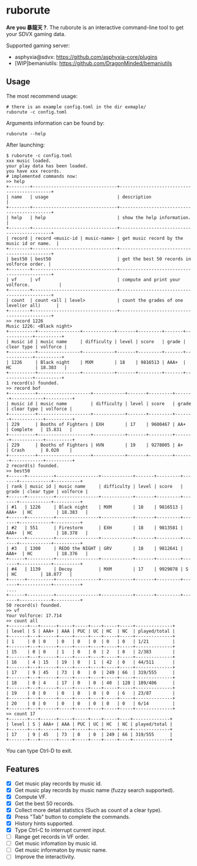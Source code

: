 # ruborute

**Are you 暴龍天 ?**. The ruborute is an interactive command-line tool to get your SDVX gaming data.

Supported gaming server:

- asphyxia@sdvx: https://github.com/asphyxia-core/plugins
- [WIP]bemaniutils: https://github.com/DragonMinded/bemaniutils

## Usage

The most recommend usage:

```shell
# there is an example config.toml in the dir exmaple/
ruborute -c config.toml 
```

Arguments information can be found by:

```shell
ruborute --help
```

After launching: 

```
$ ruborute -c config.toml
xxx music loaded.
your play data has been loaded.
you have xxx records.
# implemented commands now:
>> help
+--------+--------------------------------+--------------------------------------------+
| name   | usage                          | description                                |
+--------+--------------------------------+--------------------------------------------+
| help   | help                           | show the help information.                 |
+--------+--------------------------------+--------------------------------------------+
| record | record <music-id | music-name> | get music record by the music id or name.  |
+--------+--------------------------------+--------------------------------------------+
| best50 | best50                         | get the best 50 records in volforce order. |
+--------+--------------------------------+--------------------------------------------+
| vf     | vf                             | compute and print your volforce.           |
+--------+--------------------------------+--------------------------------------------+
| count  | count <all | level>            | count the grades of one level(or all)      |
+--------+--------------------------------+--------------------------------------------+
>> record 1226
Music 1226: <Black night>
+----------+----------------+------------+-------+---------+-------+------------+----------+
| music id | music name     | difficulty | level | score   | grade | clear type | volforce |
+----------+----------------+------------+-------+---------+-------+------------+----------+
| 1226     | Black night    | MXM        | 18    | 9816513 | AAA+  | HC         | 18.383   |
+----------+----------------+------------+-------+---------+-------+------------+----------+
1 record(s) founded.
>> record bof
+----------+--------------------+------------+-------+---------+-------+------------+----------+
| music id | music name         | difficulty | level | score   | grade | clear type | volforce |
+----------+--------------------+------------+-------+---------+-------+------------+----------+
| 229      | Booths of Fighters | EXH        | 17    | 9600467 | AA+   | Complete   | 15.831   |
+----------+--------------------+------------+-------+---------+-------+------------+----------+
| 229      | Booths of Fighters | HVN        | 19    | 9278005 | A+    | Crash      | 8.020    |
+----------+--------------------+------------+-------+---------+-------+------------+----------+
2 record(s) founded.
>> best50
+------+----------+----------------+------------+-------+---------+-------+------------+----------+
| rank | music id | music name     | difficulty | level | score   | grade | clear type | volforce |
+------+----------+----------------+------------+-------+---------+-------+------------+----------+
| #1   | 1226     | Black night    | MXM        | 18    | 9816513 | AAA+  | HC         | 18.383   |
+------+----------+----------------+------------+-------+---------+-------+------------+----------+
| #2   | 551      | Firestorm      | EXH        | 18    | 9813581 | AAA+  | HC         | 18.378   |
+------+----------+----------------+------------+-------+---------+-------+------------+----------+
| #3   | 1300     | REDO the NIGHT | GRV        | 18    | 9812641 | AAA+  | HC         | 18.376   |
+------+----------+----------------+------------+-------+---------+-------+------------+----------+
| #4   | 1139     | Decoy          | MXM        | 17    | 9929078 | S     | HC         | 18.077   |
+------+----------+----------------+------------+-------+---------+-------+------------+----------+
....
+------+----------+----------------+------------+-------+---------+-------+------------+----------+
50 record(s) founded.
>> vf
Your Volforce: 17.714
>> count all
+-------+---+------+-----+-----+----+-----+-----+--------------+
| level | S | AAA+ | AAA | PUC | UC | HC  | NC  | played/total |
+-------+---+------+-----+-----+----+-----+-----+--------------+
| 1     | 0 | 0    | 0   | 0   | 0  | 0   | 0   | 1/21         |
+-------+---+------+-----+-----+----+-----+-----+--------------+
| 15    | 0 | 0    | 1   | 0   | 0  | 2   | 0   | 2/383        |
+-------+---+------+-----+-----+----+-----+-----+--------------+
| 16    | 4 | 15   | 19  | 0   | 1  | 42  | 0   | 44/511       |
+-------+---+------+-----+-----+----+-----+-----+--------------+
| 17    | 9 | 45   | 73  | 0   | 0  | 249 | 66  | 319/555      |
+-------+---+------+-----+-----+----+-----+-----+--------------+
| 18    | 0 | 4    | 17  | 0   | 0  | 40  | 128 | 189/406      |
+-------+---+------+-----+-----+----+-----+-----+--------------+
| 19    | 0 | 0    | 0   | 0   | 0  | 0   | 6   | 23/87        |
+-------+---+------+-----+-----+----+-----+-----+--------------+
| 20    | 0 | 0    | 0   | 0   | 0  | 0   | 0   | 6/14         |
+-------+---+------+-----+-----+----+-----+-----+--------------+
>> count 17
+-------+---+------+-----+-----+----+-----+----+--------------+
| level | S | AAA+ | AAA | PUC | UC | HC  | NC | played/total |
+-------+---+------+-----+-----+----+-----+----+--------------+
| 17    | 9 | 45   | 73  | 0   | 0  | 249 | 66 | 319/555      |
+-------+---+------+-----+-----+----+-----+----+--------------+
```

You can type Ctrl-D to exit.

## Features

- [x] Get music play records by music id.
- [x] Get music play records by music name (fuzzy search supported).
- [x] Compute VF.
- [x] Get the best 50 records.
- [x] Collect more detail statistics (Such as count of a clear type).
- [x] Press "Tab" button to complete the commands.
- [x] History hints supported.
- [x] Type Ctrl-C to interrupt current input.
- [ ] Range get records in VF order.
- [ ] Get music infomation by music id.
- [ ] Get music informaton by music name.
- [ ] Improve the interactivity.
